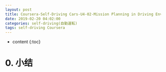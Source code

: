 ```yaml
---
layout: post
title: Coursera-Self-Driving Cars-U4-02-Mission Planning in Driving Environments
date: 2019-02-20 04:02:00
categories: self-driving(自動運転)
tags: self-driving Coursera
---
```

* content
{:toc}

# 0. 小结
